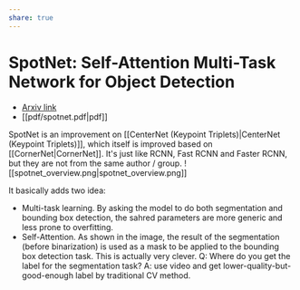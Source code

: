 ```yaml
---
share: true
---
```

# SpotNet: Self-Attention Multi-Task Network for Object Detection
- [Arxiv link](https://arxiv.org/abs/2002.05540)
- [[pdf/spotnet.pdf|pdf]]

SpotNet is an improvement on [[CenterNet (Keypoint Triplets)|CenterNet (Keypoint Triplets)]], which itself is improved based on [[CornerNet|CornerNet]]. It's just like RCNN, Fast RCNN and Faster RCNN, but they are not from the same author / group.
![[spotnet_overview.png|spotnet_overview.png]]

It basically adds two idea:
- Multi-task learning. By asking the model to do both segmentation and bounding box detection, the sahred parameters are more generic and less prone to overfitting.
- Self-Attention. As shown in the image, the result of the segmentation (before binarization) is used as a mask to be applied to the bounding box detection task. This is actually very clever.
Q: Where do you get the label for the segmentation task? A: use video and get lower-quality-but-good-enough label by traditional CV method.
